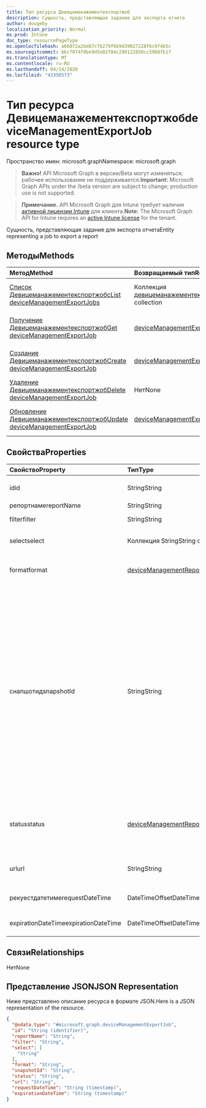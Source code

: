 ```yaml
---
title: Тип ресурса Девицеманажементекспортжоб
description: Сущность, представляющая задание для экспорта отчета
author: dougeby
localization_priority: Normal
ms.prod: Intune
doc_type: resourcePageType
ms.openlocfilehash: a66072a2bd87cfb279f6b9d39027228f6c9f4b5c
ms.sourcegitcommit: bbcf074f0be9d5e02f84c290122850cc5968fb1f
ms.translationtype: MT
ms.contentlocale: ru-RU
ms.lasthandoff: 04/14/2020
ms.locfileid: "43356573"
---
```

# <a name="devicemanagementexportjob-resource-type"></a><span data-ttu-id="f2fdf-103">Тип ресурса Девицеманажементекспортжоб</span><span class="sxs-lookup"><span data-stu-id="f2fdf-103">deviceManagementExportJob resource type</span></span>

<span data-ttu-id="f2fdf-104">Пространство имен: microsoft.graph</span><span class="sxs-lookup"><span data-stu-id="f2fdf-104">Namespace: microsoft.graph</span></span>

> <span data-ttu-id="f2fdf-105">**Важно!** API Microsoft Graph в версии/Beta могут изменяться; рабочее использование не поддерживается.</span><span class="sxs-lookup"><span data-stu-id="f2fdf-105">**Important:** Microsoft Graph APIs under the /beta version are subject to change; production use is not supported.</span></span>

> <span data-ttu-id="f2fdf-106">**Примечание.** API Microsoft Graph для Intune требует наличия [активной лицензии Intune](https://go.microsoft.com/fwlink/?linkid=839381) для клиента.</span><span class="sxs-lookup"><span data-stu-id="f2fdf-106">**Note:** The Microsoft Graph API for Intune requires an [active Intune license](https://go.microsoft.com/fwlink/?linkid=839381) for the tenant.</span></span>

<span data-ttu-id="f2fdf-107">Сущность, представляющая задание для экспорта отчета</span><span class="sxs-lookup"><span data-stu-id="f2fdf-107">Entity representing a job to export a report</span></span>

## <a name="methods"></a><span data-ttu-id="f2fdf-108">Методы</span><span class="sxs-lookup"><span data-stu-id="f2fdf-108">Methods</span></span>
|<span data-ttu-id="f2fdf-109">Метод</span><span class="sxs-lookup"><span data-stu-id="f2fdf-109">Method</span></span>|<span data-ttu-id="f2fdf-110">Возвращаемый тип</span><span class="sxs-lookup"><span data-stu-id="f2fdf-110">Return Type</span></span>|<span data-ttu-id="f2fdf-111">Описание</span><span class="sxs-lookup"><span data-stu-id="f2fdf-111">Description</span></span>|
|:---|:---|:---|
|[<span data-ttu-id="f2fdf-112">Список Девицеманажементекспортжобс</span><span class="sxs-lookup"><span data-stu-id="f2fdf-112">List deviceManagementExportJobs</span></span>](../api/intune-reporting-devicemanagementexportjob-list.md)|<span data-ttu-id="f2fdf-113">Коллекция [девицеманажементекспортжоб](../resources/intune-reporting-devicemanagementexportjob.md)</span><span class="sxs-lookup"><span data-stu-id="f2fdf-113">[deviceManagementExportJob](../resources/intune-reporting-devicemanagementexportjob.md) collection</span></span>|<span data-ttu-id="f2fdf-114">Список свойств и связей объектов [девицеманажементекспортжоб](../resources/intune-reporting-devicemanagementexportjob.md) .</span><span class="sxs-lookup"><span data-stu-id="f2fdf-114">List properties and relationships of the [deviceManagementExportJob](../resources/intune-reporting-devicemanagementexportjob.md) objects.</span></span>|
|[<span data-ttu-id="f2fdf-115">Получение Девицеманажементекспортжоб</span><span class="sxs-lookup"><span data-stu-id="f2fdf-115">Get deviceManagementExportJob</span></span>](../api/intune-reporting-devicemanagementexportjob-get.md)|[<span data-ttu-id="f2fdf-116">deviceManagementExportJob</span><span class="sxs-lookup"><span data-stu-id="f2fdf-116">deviceManagementExportJob</span></span>](../resources/intune-reporting-devicemanagementexportjob.md)|<span data-ttu-id="f2fdf-117">Чтение свойств и связей объекта [девицеманажементекспортжоб](../resources/intune-reporting-devicemanagementexportjob.md) .</span><span class="sxs-lookup"><span data-stu-id="f2fdf-117">Read properties and relationships of the [deviceManagementExportJob](../resources/intune-reporting-devicemanagementexportjob.md) object.</span></span>|
|[<span data-ttu-id="f2fdf-118">Создание Девицеманажементекспортжоб</span><span class="sxs-lookup"><span data-stu-id="f2fdf-118">Create deviceManagementExportJob</span></span>](../api/intune-reporting-devicemanagementexportjob-create.md)|[<span data-ttu-id="f2fdf-119">deviceManagementExportJob</span><span class="sxs-lookup"><span data-stu-id="f2fdf-119">deviceManagementExportJob</span></span>](../resources/intune-reporting-devicemanagementexportjob.md)|<span data-ttu-id="f2fdf-120">Создание нового объекта [девицеманажементекспортжоб](../resources/intune-reporting-devicemanagementexportjob.md) .</span><span class="sxs-lookup"><span data-stu-id="f2fdf-120">Create a new [deviceManagementExportJob](../resources/intune-reporting-devicemanagementexportjob.md) object.</span></span>|
|[<span data-ttu-id="f2fdf-121">Удаление Девицеманажементекспортжоб</span><span class="sxs-lookup"><span data-stu-id="f2fdf-121">Delete deviceManagementExportJob</span></span>](../api/intune-reporting-devicemanagementexportjob-delete.md)|<span data-ttu-id="f2fdf-122">Нет</span><span class="sxs-lookup"><span data-stu-id="f2fdf-122">None</span></span>|<span data-ttu-id="f2fdf-123">Удаляет объект [девицеманажементекспортжоб](../resources/intune-reporting-devicemanagementexportjob.md).</span><span class="sxs-lookup"><span data-stu-id="f2fdf-123">Deletes a [deviceManagementExportJob](../resources/intune-reporting-devicemanagementexportjob.md).</span></span>|
|[<span data-ttu-id="f2fdf-124">Обновление Девицеманажементекспортжоб</span><span class="sxs-lookup"><span data-stu-id="f2fdf-124">Update deviceManagementExportJob</span></span>](../api/intune-reporting-devicemanagementexportjob-update.md)|[<span data-ttu-id="f2fdf-125">deviceManagementExportJob</span><span class="sxs-lookup"><span data-stu-id="f2fdf-125">deviceManagementExportJob</span></span>](../resources/intune-reporting-devicemanagementexportjob.md)|<span data-ttu-id="f2fdf-126">Обновление свойств объекта [девицеманажементекспортжоб](../resources/intune-reporting-devicemanagementexportjob.md) .</span><span class="sxs-lookup"><span data-stu-id="f2fdf-126">Update the properties of a [deviceManagementExportJob](../resources/intune-reporting-devicemanagementexportjob.md) object.</span></span>|

## <a name="properties"></a><span data-ttu-id="f2fdf-127">Свойства</span><span class="sxs-lookup"><span data-stu-id="f2fdf-127">Properties</span></span>
|<span data-ttu-id="f2fdf-128">Свойство</span><span class="sxs-lookup"><span data-stu-id="f2fdf-128">Property</span></span>|<span data-ttu-id="f2fdf-129">Тип</span><span class="sxs-lookup"><span data-stu-id="f2fdf-129">Type</span></span>|<span data-ttu-id="f2fdf-130">Описание</span><span class="sxs-lookup"><span data-stu-id="f2fdf-130">Description</span></span>|
|:---|:---|:---|
|<span data-ttu-id="f2fdf-131">id</span><span class="sxs-lookup"><span data-stu-id="f2fdf-131">id</span></span>|<span data-ttu-id="f2fdf-132">String</span><span class="sxs-lookup"><span data-stu-id="f2fdf-132">String</span></span>|<span data-ttu-id="f2fdf-133">Уникальный идентификатор для этой сущности</span><span class="sxs-lookup"><span data-stu-id="f2fdf-133">Unique identifier for this entity</span></span>|
|<span data-ttu-id="f2fdf-134">репортнаме</span><span class="sxs-lookup"><span data-stu-id="f2fdf-134">reportName</span></span>|<span data-ttu-id="f2fdf-135">String</span><span class="sxs-lookup"><span data-stu-id="f2fdf-135">String</span></span>|<span data-ttu-id="f2fdf-136">Имя отчета</span><span class="sxs-lookup"><span data-stu-id="f2fdf-136">Name of the report</span></span>|
|<span data-ttu-id="f2fdf-137">filter</span><span class="sxs-lookup"><span data-stu-id="f2fdf-137">filter</span></span>|<span data-ttu-id="f2fdf-138">String</span><span class="sxs-lookup"><span data-stu-id="f2fdf-138">String</span></span>|<span data-ttu-id="f2fdf-139">Фильтры, примененные к отчету</span><span class="sxs-lookup"><span data-stu-id="f2fdf-139">Filters applied on the report</span></span>|
|<span data-ttu-id="f2fdf-140">select</span><span class="sxs-lookup"><span data-stu-id="f2fdf-140">select</span></span>|<span data-ttu-id="f2fdf-141">Коллекция String</span><span class="sxs-lookup"><span data-stu-id="f2fdf-141">String collection</span></span>|<span data-ttu-id="f2fdf-142">Столбцы, выбранные из отчета</span><span class="sxs-lookup"><span data-stu-id="f2fdf-142">Columns selected from the report</span></span>|
|<span data-ttu-id="f2fdf-143">format</span><span class="sxs-lookup"><span data-stu-id="f2fdf-143">format</span></span>|[<span data-ttu-id="f2fdf-144">deviceManagementReportFileFormat</span><span class="sxs-lookup"><span data-stu-id="f2fdf-144">deviceManagementReportFileFormat</span></span>](../resources/intune-reporting-devicemanagementreportfileformat.md)|<span data-ttu-id="f2fdf-145">Формат экспортированного отчета.</span><span class="sxs-lookup"><span data-stu-id="f2fdf-145">Format of the exported report.</span></span> <span data-ttu-id="f2fdf-146">Возможные значения: `csv`, `pdf`.</span><span class="sxs-lookup"><span data-stu-id="f2fdf-146">Possible values are: `csv`, `pdf`.</span></span>|
|<span data-ttu-id="f2fdf-147">снапшотид</span><span class="sxs-lookup"><span data-stu-id="f2fdf-147">snapshotId</span></span>|<span data-ttu-id="f2fdf-148">String</span><span class="sxs-lookup"><span data-stu-id="f2fdf-148">String</span></span>|<span data-ttu-id="f2fdf-149">Моментальный снимок является идентифицируемым подмножеством набора данных, представленным Репортнаме.</span><span class="sxs-lookup"><span data-stu-id="f2fdf-149">A snapshot is an identifiable subset of the dataset represented by the ReportName.</span></span> <span data-ttu-id="f2fdf-150">Здесь можно использовать идентификатор sessionId или Качедрепортконфигуратион.</span><span class="sxs-lookup"><span data-stu-id="f2fdf-150">A sessionId or CachedReportConfiguration id can be used here.</span></span> <span data-ttu-id="f2fdf-151">Если указан идентификатор sessionId, фильтрация, выбор и OrderBy применяются к данным, представленным в sessionId.</span><span class="sxs-lookup"><span data-stu-id="f2fdf-151">If a sessionId is specified, Filter, Select, and OrderBy are applied to the data represented by the sessionId.</span></span> <span data-ttu-id="f2fdf-152">Filter, SELECT и OrderBy не могут указываться вместе с идентификатором Качедрепортконфигуратион.</span><span class="sxs-lookup"><span data-stu-id="f2fdf-152">Filter, Select, and OrderBy cannot be specified together with a CachedReportConfiguration id.</span></span>|
|<span data-ttu-id="f2fdf-153">status</span><span class="sxs-lookup"><span data-stu-id="f2fdf-153">status</span></span>|[<span data-ttu-id="f2fdf-154">deviceManagementReportStatus</span><span class="sxs-lookup"><span data-stu-id="f2fdf-154">deviceManagementReportStatus</span></span>](../resources/intune-reporting-devicemanagementreportstatus.md)|<span data-ttu-id="f2fdf-155">Состояние задания экспорта.</span><span class="sxs-lookup"><span data-stu-id="f2fdf-155">Status of the export job.</span></span> <span data-ttu-id="f2fdf-156">Возможные значения: `unknown`, `notStarted`, `inProgress`, `completed`, `failed`.</span><span class="sxs-lookup"><span data-stu-id="f2fdf-156">Possible values are: `unknown`, `notStarted`, `inProgress`, `completed`, `failed`.</span></span>|
|<span data-ttu-id="f2fdf-157">url</span><span class="sxs-lookup"><span data-stu-id="f2fdf-157">url</span></span>|<span data-ttu-id="f2fdf-158">String</span><span class="sxs-lookup"><span data-stu-id="f2fdf-158">String</span></span>|<span data-ttu-id="f2fdf-159">Временное расположение экспортируемого отчета</span><span class="sxs-lookup"><span data-stu-id="f2fdf-159">Temporary location of the exported report</span></span>|
|<span data-ttu-id="f2fdf-160">рекуестдатетиме</span><span class="sxs-lookup"><span data-stu-id="f2fdf-160">requestDateTime</span></span>|<span data-ttu-id="f2fdf-161">DateTimeOffset</span><span class="sxs-lookup"><span data-stu-id="f2fdf-161">DateTimeOffset</span></span>|<span data-ttu-id="f2fdf-162">Время запроса экспорта отчета</span><span class="sxs-lookup"><span data-stu-id="f2fdf-162">Time that the exported report was requested</span></span>|
|<span data-ttu-id="f2fdf-163">expirationDateTime</span><span class="sxs-lookup"><span data-stu-id="f2fdf-163">expirationDateTime</span></span>|<span data-ttu-id="f2fdf-164">DateTimeOffset</span><span class="sxs-lookup"><span data-stu-id="f2fdf-164">DateTimeOffset</span></span>|<span data-ttu-id="f2fdf-165">Время истечения срока действия экспортированного отчета</span><span class="sxs-lookup"><span data-stu-id="f2fdf-165">Time that the exported report expires</span></span>|

## <a name="relationships"></a><span data-ttu-id="f2fdf-166">Связи</span><span class="sxs-lookup"><span data-stu-id="f2fdf-166">Relationships</span></span>
<span data-ttu-id="f2fdf-167">Нет</span><span class="sxs-lookup"><span data-stu-id="f2fdf-167">None</span></span>

## <a name="json-representation"></a><span data-ttu-id="f2fdf-168">Представление JSON</span><span class="sxs-lookup"><span data-stu-id="f2fdf-168">JSON Representation</span></span>
<span data-ttu-id="f2fdf-169">Ниже представлено описание ресурса в формате JSON.</span><span class="sxs-lookup"><span data-stu-id="f2fdf-169">Here is a JSON representation of the resource.</span></span>
<!-- {
  "blockType": "resource",
  "keyProperty": "id",
  "@odata.type": "microsoft.graph.deviceManagementExportJob"
}
-->
``` json
{
  "@odata.type": "#microsoft.graph.deviceManagementExportJob",
  "id": "String (identifier)",
  "reportName": "String",
  "filter": "String",
  "select": [
    "String"
  ],
  "format": "String",
  "snapshotId": "String",
  "status": "String",
  "url": "String",
  "requestDateTime": "String (timestamp)",
  "expirationDateTime": "String (timestamp)"
}
```



